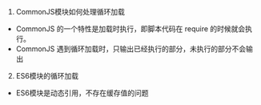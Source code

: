 1. CommonJS模块如何处理循环加载
- CommonJS 的一个特性是加载时执行，即脚本代码在 require 的时候就会执行。
- CommonJS 遇到循环加载时，只输出已经执行的部分，未执行的部分不会输出

2. ES6模块的循环加载
- ES6模块是动态引用，不存在缓存值的问题
